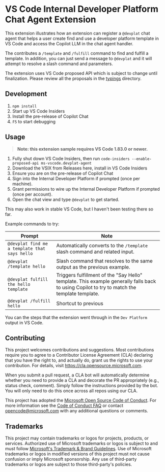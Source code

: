 # VS Code Internal Developer Platform Chat Agent Extension

This extension illustrates how an extension can register a `@devplat` chat agent that helps a user create find and use a developer platform template in VS Code and access the Copilot LLM in the chat agent handler.

The contributes a `/template` and `/fulfill` command to find and fulfill a template. In addition, you can just send a message to `@devplat` and it will attempt to resolve a slash command and parameters.

The extension uses VS Code proposed API which is subject to change until finalization. Please review all the proposals in the [typings](./src/typings) directory.

## Development

1. `npm install`
2. Start up VS Code Insiders
3. Install the pre-release of Copilot Chat
4. `F5` to start debugging

## Usage

> **Note: this extension sample requires VS Code 1.83.0 or newer.**

1. Fully shut down VS Code Insiders, then run `code-insiders --enable-proposed-api ms-vscode.devplat-agent`
2. Download the VSIX from Releases here, install in VS Code Insiders
3. Ensure you are on the pre-release of Copilot Chat
4. Sign into the Internal Developer Platform if prompted (once per machine).
5. Grant permissions to wire up the Internal Developer Platform if prompted (once per account).
6. Open the chat view and type `@devplat` to get started.

This may also work in stable VS Code, but I haven't been testing there so far.

Example commands to try:

| Prompt                                        | Note                                                                                                                                        |
| --------------------------------------------- | ------------------------------------------------------------------------------------------------------------------------------------------- |
| `@devplat find me a template that says hello` | Automatically converts to the `/template` slash command and related input.                                                                  |
| `@devplat /template hello`                    | Slash command that resolves to the same output as the previous example.                                                                     |
| `@devplat fulfill the hello template`         | Triggers fulfillment of the "Say Hello" template. This example generally falls back to using Copilot to try to match the template template. |
| `@devplat /fulfill hello`                     | Shortcut to previous                                                                                                                        |

You can the steps that the extension went through in the `Dev Platform` output in VS Code.

## Contributing

This project welcomes contributions and suggestions. Most contributions require you to agree to a
Contributor License Agreement (CLA) declaring that you have the right to, and actually do, grant us
the rights to use your contribution. For details, visit https://cla.opensource.microsoft.com.

When you submit a pull request, a CLA bot will automatically determine whether you need to provide
a CLA and decorate the PR appropriately (e.g., status check, comment). Simply follow the instructions
provided by the bot. You will only need to do this once across all repos using our CLA.

This project has adopted the [Microsoft Open Source Code of Conduct](https://opensource.microsoft.com/codeofconduct/).
For more information see the [Code of Conduct FAQ](https://opensource.microsoft.com/codeofconduct/faq/) or
contact [opencode@microsoft.com](mailto:opencode@microsoft.com) with any additional questions or comments.

## Trademarks

This project may contain trademarks or logos for projects, products, or services. Authorized use of Microsoft
trademarks or logos is subject to and must follow
[Microsoft's Trademark & Brand Guidelines](https://www.microsoft.com/en-us/legal/intellectualproperty/trademarks/usage/general).
Use of Microsoft trademarks or logos in modified versions of this project must not cause confusion or imply Microsoft sponsorship.
Any use of third-party trademarks or logos are subject to those third-party's policies.
